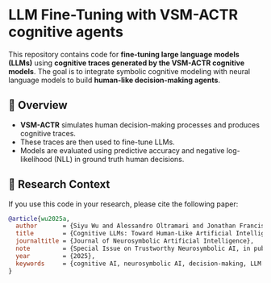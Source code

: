 # LLM Fine-Tuning with VSM-ACTR cognitive agents

This repository contains code for **fine-tuning large language models (LLMs)** using **cognitive traces generated by the VSM-ACTR cognitive models**. The goal is to integrate symbolic cognitive modeling with neural language models to build **human-like decision-making agents**.

## 📘 Overview

- **VSM-ACTR** simulates human decision-making processes and produces cognitive traces.  
- These traces are then used to fine-tune LLMs.
- Models are evaluated using predictive accuracy and negative log-likelihood (NLL) in ground truth human decisions.

## 🧠 Research Context

If you use this code in your research, please cite the following paper:

```bibtex
@article{wu2025a,
  author       = {Siyu Wu and Alessandro Oltramari and Jonathan Francis and C. Lee Giles and Frank E. Ritter},
  title        = {Cognitive LLMs: Toward Human-Like Artificial Intelligence by Integrating Cognitive Architectures and Large Language Models for Manufacturing Decision-Making},
  journaltitle = {Journal of Neurosymbolic Artificial Intelligence},
  note         = {Special Issue on Trustworthy Neurosymbolic AI, in publication},
  year         = {2025},
  keywords     = {cognitive AI, neurosymbolic AI, decision-making, LLM fine-tuning}
}

